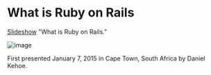 What is Ruby on Rails
================

[Slideshow](http://railsapps.github.io/talk-what-is-ror/) "What is Ruby on Rails."

![image](https://cloud.githubusercontent.com/assets/700173/6046195/9c61f030-aca8-11e4-8397-dc62e1d5859c.png)

First presented January 7, 2015 in Cape Town, South Africa by Daniel Kehoe.
